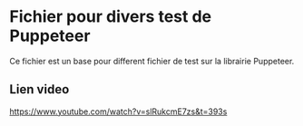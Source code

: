 # Fichier pour divers test de Puppeteer

Ce fichier est un base pour different fichier de test sur la librairie Puppeteer.

## Lien video

https://www.youtube.com/watch?v=slRukcmE7zs&t=393s
